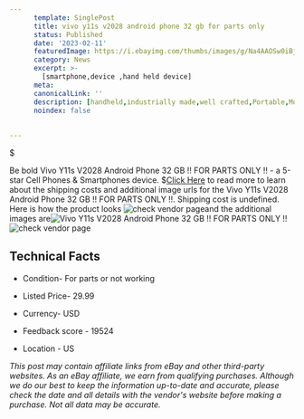 ```yaml
---
      template: SinglePost
      title: vivo y11s v2028 android phone 32 gb for parts only 
      status: Published
      date: '2023-02-11'
      featuredImage: https://i.ebayimg.com/thumbs/images/g/Na4AAOSw0iBj1XjI/s-l225.jpg
      category: News
      excerpt: >-
        [smartphone,device ,hand held device]
      meta:
      canonicalLink: ''
      description: [handheld,industrially made,well crafted,Portable,Mobile,Compact,Convenient,Lightweight,Maneuverable,Man-portable,Miniature,Carriable,Hand-held,Light,Holdable,Transportable,Mobile device,Pocket-sized,On-the-go,Wireless,Cordless,Compact size,Convenient size, smartphone,device ,hand held device]
      noindex: false
      
        
---
```

$

Be bold Vivo Y11s V2028 Android Phone 32 GB  !! FOR PARTS ONLY !! - a 5-star Cell Phones & Smartphones device.
$[Click Here](https://www.ebay.com/itm/285125249632?hash=item4262ca0a60%3Ag%3ANa4AAOSw0iBj1XjI&mkevt=1&mkcid=1&mkrid=711-53200-19255-0&campid=%253CePNCampaignId%253E&customid=%253CreferenceId%253E&toolid=10049) to read more to learn about the shipping costs and additional image urls for the Vivo Y11s V2028 Android Phone 32 GB  !! FOR PARTS ONLY !!. Shipping cost is undefined. Here is how the product looks ![check vendor page](https://i.ebayimg.com/thumbs/images/g/Na4AAOSw0iBj1XjI/s-l225.jpg)and the additional images are![Vivo Y11s V2028 Android Phone 32 GB  !! FOR PARTS ONLY !!](https://i.ebayimg.com/images/g/Na4AAOSw0iBj1XjI/s-l1600.jpg)![check vendor page](https://origin-galleryplus.ebayimg.com/ws/web/285125249632_2_0_1/225x225.jpg,https://origin-galleryplus.ebayimg.com/ws/web/285125249632_3_0_1/225x225.jpg,https://origin-galleryplus.ebayimg.com/ws/web/285125249632_4_0_1/225x225.jpg,https://origin-galleryplus.ebayimg.com/ws/web/285125249632_5_0_1/225x225.jpg,https://origin-galleryplus.ebayimg.com/ws/web/285125249632_6_0_1/225x225.jpg,https://origin-galleryplus.ebayimg.com/ws/web/285125249632_7_0_1/225x225.jpg,https://origin-galleryplus.ebayimg.com/ws/web/285125249632_8_0_1/225x225.jpg,https://origin-galleryplus.ebayimg.com/ws/web/285125249632_9_0_1/225x225.jpg)



 ## Technical Facts 



     
      

 - Condition- For parts or not working 


      

 - Listed Price- 29.99 


      

 - Currency- USD 


      

 - Feedback score - 19524 


      

 - Location - US 


      
      

 *_This post may contain affiliate links from eBay and other third-party websites. As an eBay affiliate, we earn from qualifying purchases. Although we do our best to keep the information up-to-date and accurate, please check the date and all details with the vendor's website before making a purchase. Not all data may be accurate._*






